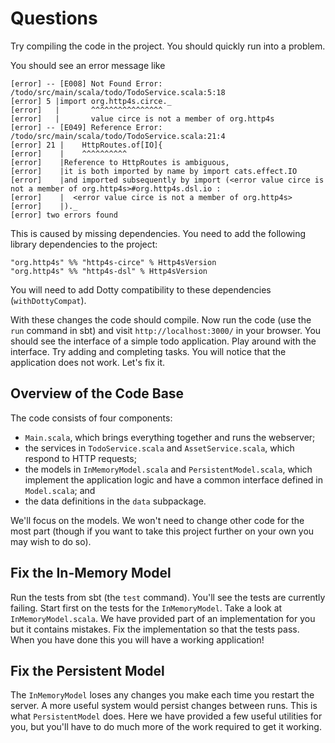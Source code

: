 # Questions

Try compiling the code in the project. You should quickly run into a problem.

You should see an error message like

```
[error] -- [E008] Not Found Error: /todo/src/main/scala/todo/TodoService.scala:5:18 
[error] 5 |import org.http4s.circe._
[error]   |       ^^^^^^^^^^^^^^^^
[error]   |       value circe is not a member of org.http4s
[error] -- [E049] Reference Error: /todo/src/main/scala/todo/TodoService.scala:21:4 
[error] 21 |    HttpRoutes.of[IO]{
[error]    |    ^^^^^^^^^^
[error]    |Reference to HttpRoutes is ambiguous,
[error]    |it is both imported by name by import cats.effect.IO
[error]    |and imported subsequently by import (<error value circe is not a member of org.http4s>#org.http4s.dsl.io : 
[error]    |  <error value circe is not a member of org.http4s>
[error]    |)._
[error] two errors found
```

This is caused by missing dependencies. You need to add the following library dependencies to the project:

```
"org.http4s" %% "http4s-circe" % Http4sVersion
"org.http4s" %% "http4s-dsl" % Http4sVersion
```

You will need to add Dotty compatibility to these dependencies (`withDottyCompat`).

With these changes the code should compile. Now run the code (use the `run` command in sbt) and visit `http://localhost:3000/` in your browser. You should see the interface of a simple todo application. Play around with the interface. Try adding and completing tasks. You will notice that the application does not work. Let's fix it.


## Overview of the Code Base

The code consists of four components:

- `Main.scala`, which brings everything together and runs the webserver;
- the services in `TodoService.scala` and `AssetService.scala`, which respond to HTTP requests;
- the models in `InMemoryModel.scala` and `PersistentModel.scala`, which implement the application logic and have a common interface defined in `Model.scala`; and
- the data definitions in the `data` subpackage.

We'll focus on the models. We won't need to change other code for the most part (though if you want to take this project further on your own you may wish to do so).


## Fix the In-Memory Model

Run the tests from sbt (the `test` command). You'll see the tests are currently failing. Start first on the tests for the `InMemoryModel`. Take a look at `InMemoryModel.scala`. We have provided part of an implementation for you but it contains mistakes. Fix the implementation so that the tests pass. When you have done this you will have a working application!


## Fix the Persistent Model

The `InMemoryModel` loses any changes you make each time you restart the server. A more useful system would persist changes between runs. This is what `PersistentModel` does. Here we have provided a few useful utilities for you, but you'll have to do much more of the work required to get it working.
